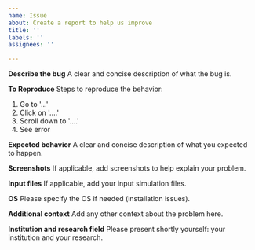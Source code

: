 ```yaml
---
name: Issue
about: Create a report to help us improve
title: ''
labels: ''
assignees: ''

---
```


**Describe the bug**
A clear and concise description of what the bug is.

**To Reproduce**
Steps to reproduce the behavior:
1. Go to '...'
2. Click on '....'
3. Scroll down to '....'
4. See error

**Expected behavior**
A clear and concise description of what you expected to happen.

**Screenshots**
If applicable, add screenshots to help explain your problem.

**Input files**
If applicable, add your input simulation files.

**OS**
Please specify the OS if needed (installation issues).

**Additional context**
Add any other context about the problem here.

**Institution and research field**
Please present shortly yourself: your institution and your research.
